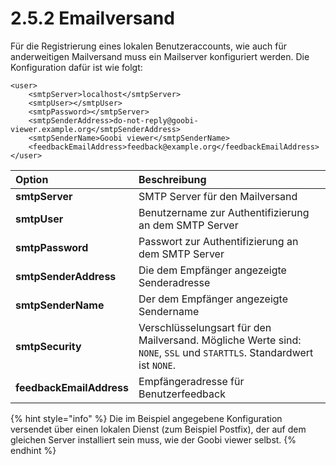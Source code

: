 # 2.5.2 Emailversand

Für die Registrierung eines lokalen Benutzeraccounts, wie auch für anderweitigen Mailversand muss ein Mailserver konfiguriert werden. Die Konfiguration dafür ist wie folgt:

```markup
<user>
    <smtpServer>localhost</smtpServer>
    <smtpUser></smtpUser>
    <smtpPassword></smtpServer>
    <smtpSenderAddress>do-not-reply@goobi-viewer.example.org</smtpSenderAddress>
    <smtpSenderName>Goobi viewer</smtpSenderName>
    <feedbackEmailAddress>feedback@example.org</feedbackEmailAddress>
</user>
```

| Option | Beschreibung |
| :--- | :--- |
| **smtpServer** | SMTP Server für den Mailversand |
| **smtpUser** | Benutzername zur Authentifizierung an dem SMTP Server |
| **smtpPassword** | Passwort zur Authentifizierung an dem SMTP Server |
| **smtpSenderAddress** | Die dem Empfänger angezeigte Senderadresse |
| **smtpSenderName** | Der dem Empfänger angezeigte Sendername |
| **smtpSecurity** | Verschlüsselungsart für den Mailversand. Mögliche Werte sind: `NONE`, `SSL` und `STARTTLS`. Standardwert ist `NONE`. |
| **feedbackEmailAddress** | Empfängeradresse für Benutzerfeedback |

{% hint style="info" %}
Die im Beispiel angegebene Konfiguration versendet über einen lokalen Dienst \(zum Beispiel Postfix\), der auf dem gleichen Server installiert sein muss, wie der Goobi viewer selbst.
{% endhint %}

